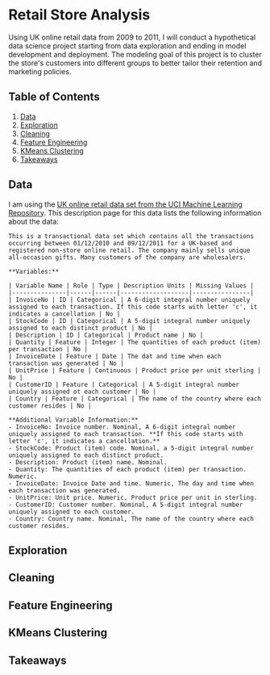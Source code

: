 # Retail Store Analysis

Using UK online retail data from 2009 to 2011, I will conduct a hypothetical data science project starting from data exploration and ending in model development and deployment. The modeling goal of this project is to cluster the store's customers into different groups to better tailor their retention and marketing policies.

## Table of Contents 
1. [Data](#data)
2. [Exploration](#exploration)
3. [Cleaning](#cleaning)
4. [Feature Engineering](#feature-engineering)
5. [KMeans Clustering](#kmeans-clustering)
6. [Takeaways](takeaways)

## Data
I am using the [UK online retail data set from the UCI Machine Learning Repository](https://archive.ics.uci.edu/dataset/352/online+retail). This description page for this data lists the following information about the data: 

    This is a transactional data set which contains all the transactions occurring between 01/12/2010 and 09/12/2011 for a UK-based and registered non-store online retail. The company mainly sells unique all-occasion gifts. Many customers of the company are wholesalers.

    **Variables:**

    | Variable Name | Role | Type | Description	Units | Missing Values |
    |---------------|------|------|-------------------|----------------|
    | InvoiceNo | ID | Categorical | A 6-digit integral number uniquely assigned to each transaction. If this code starts with letter 'c', it indicates a cancellation | No |
    | StockCode | ID | Categorical | A 5-digit integral number uniquely assigned to each distinct product | No |
    | Description | ID | Categorical | Product name | No |
    | Quantity | Feature | Integer | The quantities of each product (item) per transaction | No |
    | InvoiceDate | Feature | Date | The dat and time when each transaction was generated | No |
    | UnitPrice | Feature | Continuous | Product price per unit sterling | No |
    | CustomerID | Feature | Categorical | A 5-digit integral number uniquely assigned ot each customer | No |
    | Country | Feature | Categorical | The name of the country where each customer resides | No |

    **Additional Variable Information:**
    - InvoiceNo: Invoice number. Nominal, A 6-digit integral number uniquely assigned to each transaction. **If this code starts with letter 'c', it indicates a cancellation.** 
    - StockCode: Product (item) code. Nominal, a 5-digit integral number uniquely assigned to each distinct product.
    - Description: Product (item) name. Nominal.
    - Quantity: The quantities of each product (item) per transaction. Numeric.	
    - InvoiceDate: Invoice Date and time. Numeric, The day and time when each transaction was generated.
    - UnitPrice: Unit price. Numeric, Product price per unit in sterling.
    - CustomerID: Customer number. Nominal, A 5-digit integral number uniquely assigned to each customer.
    - Country: Country name. Nominal, The name of the country where each customer resides.


## Exploration

## Cleaning

## Feature Engineering

## KMeans Clustering

## Takeaways
